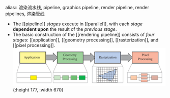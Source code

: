 alias:: 渲染流水线, pipeline, graphics pipeline, render pipeline, render pipelines, 渲染管线

- The [[pipeline]] *stages* execute in [[parallel]], with each *stage* **dependent upon** the result of the *previous stage*.
- The basic construction of the [[rendering pipeline]] consists of *four stages*: [[application]], [[geometry processing]], [[rasterization]], and [[pixel processing]].
  ![pipeline.png](../assets/image_1693489094788_0.png){:height 177, :width 670}